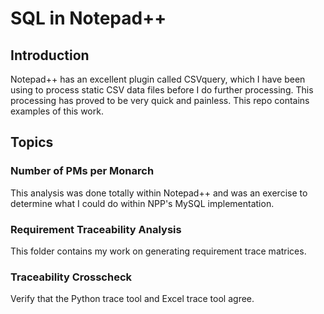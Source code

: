 # SQL in Notepad++

## Introduction

Notepad++ has an excellent plugin called CSVquery, which I have been using to process static CSV data files before I do further processing. This processing has proved to be very quick and painless. This repo contains examples of this work.

## Topics

### Number of PMs per Monarch

This analysis was done totally within Notepad++ and was an exercise to determine what I could do within NPP's MySQL implementation.

### Requirement Traceability Analysis

This folder contains my work on generating requirement trace matrices. 


### Traceability Crosscheck

Verify that the Python trace tool and Excel trace tool agree.
